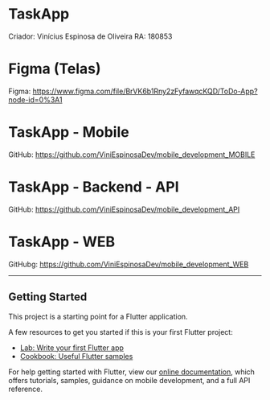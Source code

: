 # TaskApp
Criador: Vinícius Espinosa de Oliveira
RA: 180853

# Figma (Telas)
Figma: https://www.figma.com/file/BrVK6b1Rny2zFyfawqcKQD/ToDo-App?node-id=0%3A1

# TaskApp - Mobile
GitHub: https://github.com/ViniEspinosaDev/mobile_development_MOBILE

# TaskApp - Backend - API
GitHub: https://github.com/ViniEspinosaDev/mobile_development_API

# TaskApp - WEB
GitHubg: https://github.com/ViniEspinosaDev/mobile_development_WEB

--------------------------------------------------------------------

## Getting Started

This project is a starting point for a Flutter application.

A few resources to get you started if this is your first Flutter project:

- [Lab: Write your first Flutter app](https://flutter.dev/docs/get-started/codelab)
- [Cookbook: Useful Flutter samples](https://flutter.dev/docs/cookbook)

For help getting started with Flutter, view our
[online documentation](https://flutter.dev/docs), which offers tutorials,
samples, guidance on mobile development, and a full API reference.

